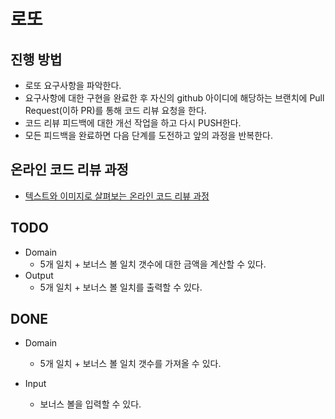 # 로또
## 진행 방법
* 로또 요구사항을 파악한다.
* 요구사항에 대한 구현을 완료한 후 자신의 github 아이디에 해당하는 브랜치에 Pull Request(이하 PR)를 통해 코드 리뷰 요청을 한다.
* 코드 리뷰 피드백에 대한 개선 작업을 하고 다시 PUSH한다.
* 모든 피드백을 완료하면 다음 단계를 도전하고 앞의 과정을 반복한다.

## 온라인 코드 리뷰 과정
* [텍스트와 이미지로 살펴보는 온라인 코드 리뷰 과정](https://github.com/next-step/nextstep-docs/tree/master/codereview)

## TODO

* Domain
  * 5개 일치 + 보너스 볼 일치 갯수에 대한 금액을 계산할 수 있다.
* Output
  * 5개 일치 + 보너스 볼 일치를 출력할 수 있다.
  

## DONE

* Domain
  * 5개 일치 + 보너스 볼 일치 갯수를 가져올 수 있다.

* Input
  * 보너스 볼을 입력할 수 있다.